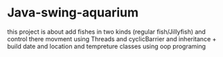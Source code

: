 # Java-swing-aquarium
this project is about add fishes in two kinds (regular fish/Jillyfish) and control there movment using Threads and cyclicBarrier and inheritance + build date and location and tempreture classes using oop programing
